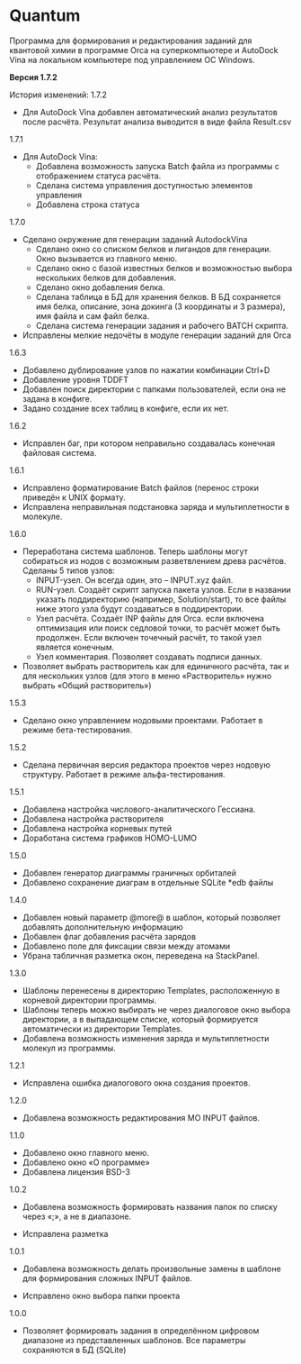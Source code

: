 # Quantum
Программа для формирования и редактирования заданий для квантовой химии в программе Orca на суперкомпьютере и AutoDock Vina на локальном компьютере под управлением ОС Windows.

**Версия 1.7.2**

История изменений:
1.7.2
* Для AutoDock Vina добавлен автоматический анализ результатов после расчёта. Результат анализа выводится в виде файла Result.csv

1.7.1
* Для AutoDock Vina: 
  + Добавлена возможность запуска Batch файла из программы с отображением статуса расчёта.
  + Сделана система управления доступностью элементов управления
  + Добавлена строка статуса

1.7.0
* Сделано окружение для генерации заданий AutodockVina
  + Сделано окно со списком белков и лигандов для генерации. Окно вызывается из главного меню.
  + Сделано окно с базой известных белков и возможностью выбора нескольких белков для добавления.
  + Сделано окно добавления белка.
  + Сделана таблица в БД для хранения белков. В БД сохраняется имя белка, описание, зона докинга (3 координаты и 3 размера), имя файла и сам файл белка.
  + Сделана система генерации задания и рабочего BATCH скрипта.
* Исправлены мелкие недочёты в модуле генерации заданий для Orca


1.6.3
* Добавлено дублирование узлов по нажатии комбинации Ctrl+D
* Добавление уровня TDDFT
* Добавлен поиск директории с папками пользователей, если она не задана в конфиге.
* Задано создание всех таблиц в конфиге, если их нет.

1.6.2
* Исправлен баг, при котором неправильно создавалась конечная файловая система.

1.6.1
* Исправлено форматирование Batch файлов (перенос строки приведён к UNIX формату.
* Исправлена неправильная подстановка заряда и мультиплетности в молекуле.

1.6.0
* Переработана система шаблонов. Теперь шаблоны могут собираться из нодов с возможным разветвлением древа расчётов. Сделаны 5 типов узлов:
  + INPUT-узел. Он всегда один, это – INPUT.xyz файл.
  + RUN-узел. Создаёт скрипт запуска пакета узлов. Если в названии указать поддиректорию (например, Solution/start), то все файлы ниже этого узла будут создаваться в поддиректории. 
  + Узел расчёта. Создаёт INP файлы для Orca. если включена оптимизация или поиск седловой точки, то расчёт может быть продолжен. Если включен точечный расчёт, то такой узел является конечным.
  + Узел комментария. Позволяет создавать подписи данных.
* Позволяет выбрать растворитель как для единичного расчёта, так и для нескольких узлов (для этого в меню «Растворитель» нужно выбрать «Общий растворитель»)

1.5.3
* Сделано окно управлением нодовыми проектами. Работает в режиме бета-тестирования.

1.5.2
* Сделана первичная версия редактора проектов через нодовую структуру. Работает в режиме альфа-тестирования.

1.5.1
* Добавлена настройка числового-аналитического Гессиана.
* Добавлена настройка растворителя
* Добавлена настройка корневых путей
* Доработана система графиков HOMO-LUMO

1.5.0
* Добавлен генератор диаграммы граничных орбиталей
* Добавлено сохранение диаграм в отдельные SQLite \*edb файлы

1.4.0
* Добавлен новый параметр @more@ в шаблон, который позволяет добавлять дополнительную информацию
* Добавлен флаг добавления расчёта зарядов
* Добавлено поле для фиксации связи между атомами
* Убрана табличная разметка окон, переведена на StackPanel.

1.3.0
* Шаблоны перенесены в директорию Templates, расположенную в корневой директории программы.
* Шаблоны теперь можно выбирать не через диалоговое окно выбора директории, а в выпадающем списке, который формируется автоматически из директории Templates.
* Добавлена возможность изменения заряда и мультиплетности молекул из программы.

1.2.1
* Исправлена ошибка диалогового окна создания проектов.

1.2.0
+ Добавлена возможность редактирования MO INPUT файлов.

1.1.0
+ Добавлено окно главного меню.
+ Добавлено окно «О программе»
+ Добавлена лицензия BSD-3

1.0.2
+ Добавлена возможность формировать названия папок по списку через «;», а не в диапазоне.
* Исправлена разметка

1.0.1
+ Добавлена возможность делать произвольные замены в шаблоне для формирования сложных INPUT файлов.
* Исправлено окно выбора папки проекта

1.0.0
* Позволяет формировать задания в определённом цифровом диапазоне из представленных шаблонов. Все параметры сохраняются в БД (SQLite)
